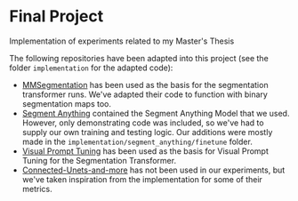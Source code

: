 # Final Project
Implementation of experiments related to my Master's Thesis

The following repositories have been adapted into this project (see the folder `implementation` for the adapted code):
- [MMSegmentation](https://github.com/open-mmlab/mmsegmentation) has been used as the basis for the segmentation transformer runs. We've adapted their code to function with binary segmentation maps too.
- [Segment Anything](https://github.com/facebookresearch/segment-anything) contained the Segment Anything Model that we used. However, only demonstrating code was included, so we've had to supply our own training and testing logic. Our additions were mostly made in the `implementation/segment_anything/finetune` folder.
- [Visual Prompt Tuning](https://github.com/KMnP/vpt) has been used as the basis for Visual Prompt Tuning for the Segmentation Transformer.
- [Connected-Unets-and-more](https://github.com/AsmaBaccouche/Connected-Unets-and-more) has not been used in our experiments, but we've taken inspiration from the implementation for some of their metrics.
